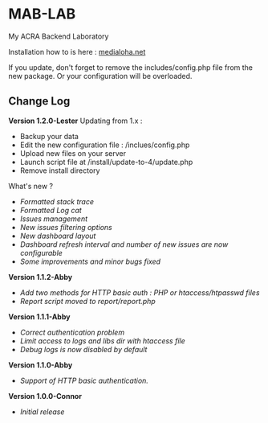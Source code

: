 MAB-LAB
=======

My ACRA Backend Laboratory

Installation how to is here : [medialoha.net](http://medialoha.net/index.php/en/menu-mablab-en)

If you update, don't forget to remove the includes/config.php file from the new package. Or your configuration will be overloaded.

## Change Log ##

**Version 1.2.0-Lester**
Updating from 1.x : 
- Backup your data
- Edit the new configuration file : /inclues/config.php
- Upload new files on your server
- Launch script file at /install/update-to-4/update.php
- Remove install directory

What's new ?
- *Formatted stack trace*
- *Formatted Log cat*
- *Issues management*
- *New issues filtering options*
- *New dashboard layout*
- *Dashboard refresh interval and number of new issues are now configurable*
- *Some improvements and minor bugs fixed*

**Version 1.1.2-Abby**

- *Add two methods for HTTP basic auth : PHP or htaccess/htpasswd files*
- *Report script moved to report/report.php*

**Version 1.1.1-Abby**

- *Correct authentication problem*
- *Limit access to logs and libs dir with htaccess file*
- *Debug logs is now disabled by default*

**Version 1.1.0-Abby**

- *Support of HTTP basic authentication.*

**Version 1.0.0-Connor**

- *Initial release*
